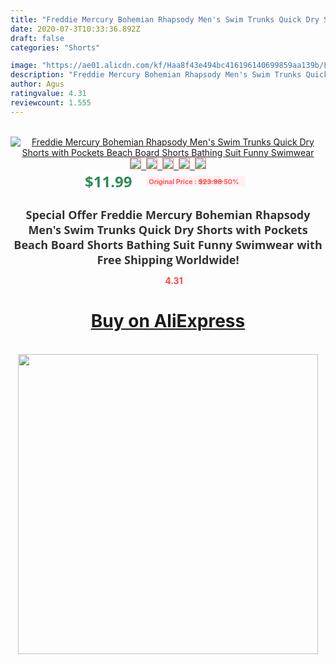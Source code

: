 ```yaml
---
title: "Freddie Mercury Bohemian Rhapsody Men's Swim Trunks Quick Dry Shorts with Pockets Beach Board Shorts Bathing Suit Funny Swimwear"
date: 2020-07-3T10:33:36.892Z
draft: false
categories: "Shorts"

image: "https://ae01.alicdn.com/kf/Haa8f43e494bc416196140699859aa139b/Freddie-Mercury-Bohemian-Rhapsody-Men-s-Swim-Trunks-Quick-Dry-Shorts-with-Pockets-Beach-Board-Shorts.jpg"
description: "Freddie Mercury Bohemian Rhapsody Men's Swim Trunks Quick Dry Shorts with Pockets Beach Board Shorts Bathing Suit Funny Swimwear"
author: Agus
ratingvalue: 4.31
reviewcount: 1.555
---
```

<br>
<div style="text-align: center;">
<a href="https://s.click.aliexpress.com/e/_9fkAet" target="_blank" rel="nofollow noopener noreferrer"><img alt="Freddie Mercury Bohemian Rhapsody Men's Swim Trunks Quick Dry Shorts with Pockets Beach Board Shorts Bathing Suit Funny Swimwear" class="magnifier-image" src="https://ae01.alicdn.com/kf/Haa8f43e494bc416196140699859aa139b/Freddie-Mercury-Bohemian-Rhapsody-Men-s-Swim-Trunks-Quick-Dry-Shorts-with-Pockets-Beach-Board-Shorts.jpg_640x640.jpg">
<br>
<img style="border:1px solid salmon" src="https://ae01.alicdn.com/kf/Haa8f43e494bc416196140699859aa139b/Freddie-Mercury-Bohemian-Rhapsody-Men-s-Swim-Trunks-Quick-Dry-Shorts-with-Pockets-Beach-Board-Shorts.jpg_120x120.jpg">&nbsp;&nbsp;<img style="border:1px solid salmon" src="https://ae01.alicdn.com/kf/Hbb9b3d0b4e574f9e86da276ad8c1b5d6r/Freddie-Mercury-Bohemian-Rhapsody-Men-s-Swim-Trunks-Quick-Dry-Shorts-with-Pockets-Beach-Board-Shorts.jpg_120x120.jpg">&nbsp;&nbsp;<img style="border:1px solid salmon" src="https://ae01.alicdn.com/kf/H02b68f63d6364c1c8023ec548d54745dP/Freddie-Mercury-Bohemian-Rhapsody-Men-s-Swim-Trunks-Quick-Dry-Shorts-with-Pockets-Beach-Board-Shorts.jpg_120x120.jpg">&nbsp;&nbsp;<img style="border:1px solid salmon" src="https://ae01.alicdn.com/kf/Ha6d3b46d75fd4b33910a76a4a0a0496bR/Freddie-Mercury-Bohemian-Rhapsody-Men-s-Swim-Trunks-Quick-Dry-Shorts-with-Pockets-Beach-Board-Shorts.jpg_120x120.jpg">&nbsp;&nbsp;<img style="border:1px solid salmon" src="https://ae01.alicdn.com/kf/Hcd0b90bb927840d0ae9466411eaf2fb2L/Freddie-Mercury-Bohemian-Rhapsody-Men-s-Swim-Trunks-Quick-Dry-Shorts-with-Pockets-Beach-Board-Shorts.jpg_120x120.jpg"></a></div><br0>
<div style="text-align: center;"><span style="background-color: white; border: 0px; box-sizing: border-box; color: seagreen; display: inline-block; font-family: &quot;open sans&quot; , &quot;arial&quot; , &quot;helvetica&quot; , sans-serif , &quot;heiti&quot;; font-size: 24px; font-stretch: inherit; font-weight: 700; line-height: inherit; margin: 0px 10px 0px 0px; padding: 0px; vertical-align: middle;">$11.99 </span>
<span style="background: rgb(255 , 241 , 241); border-radius: 3px; border: 0px; box-sizing: border-box; color: #ff4747; display: inline-block; font-family: inherit; font-size: 12px; font-stretch: inherit; font-style: inherit; font-variant: inherit; font-weight: 600; line-height: inherit; margin: 0px; padding: 2px 5px; transform: scale(0.9); vertical-align: middle;">Original Price : <b style="text-decoration: line-through;">$23.98 </b> 50%&nbsp;&nbsp;</span></div>
<h1 style="color: #333333; display: inline-block; font-family: &quot;open sans&quot; , &quot;arial&quot; , &quot;helvetica&quot; , sans-serif , &quot;heiti&quot;; font-size: 18px; font-stretch: inherit; font-weight: 700; text-align: center;">Special Offer Freddie Mercury Bohemian Rhapsody Men's Swim Trunks Quick Dry Shorts with Pockets Beach Board Shorts Bathing Suit Funny Swimwear with Free Shipping Worldwide!</h1>
<div style="color: #ff4747; text-align: center;">
<img src="https://4.bp.blogspot.com/-M0ZcTcb-5uY/XleCXlxnR4I/AAAAAAAAAEc/OrjgMkXV1oMQFaCRZj5HQwOCBcu3w1FegCPcBGAYYCw/s1600/star.png" style="height: 15px;">&nbsp;<b>4.31</b></div>
<div class="button_cont" align="center"><a class="buynow_a" href="https://s.click.aliexpress.com/e/_9fkAet" target="_blank" rel="nofollow noopener noreferrer"><H1>Buy on AliExpress</H1></a></div><br>
<div class="separator" style="clear: both; text-align: center;">
<img src="https://lh3.googleusercontent.com/-pTy5HemUv9M/XlePHvY0dAI/AAAAAAAAAE4/0nX5iRUoIWY8eMW9Dpxeirr157OZliDIgCLcBGAsYHQ/s1600/badge.gif" width="480">
</div>
